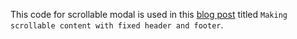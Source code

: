 This code for scrollable modal is used in this [blog post](https://mytechrepo8.wordpress.com/2024/06/22/making-scrollable-content-with-fixed-header-and-footer/) titled `Making scrollable content with fixed header and footer`.